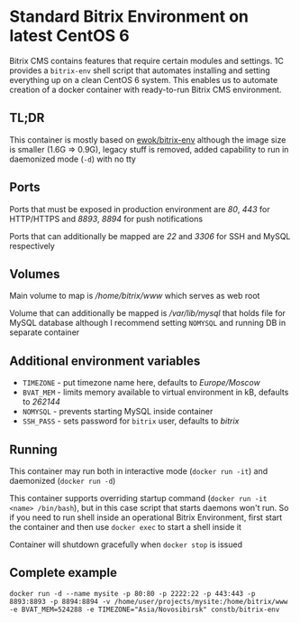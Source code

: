 # Standard Bitrix Environment on latest CentOS 6

Bitrix CMS contains features that require certain modules and settings. 1C provides a `bitrix-env`
shell script that automates installing and setting everything up on a clean CentOS 6 system. This
enables us to automate creation of a docker container with ready-to-run Bitrix CMS environment.

## TL;DR

This container is mostly based on [ewok/bitrix-env](https://github.com/ewok/dockerfiles/tree/master/bitrix-env)
although the image size is smaller (1.6G => 0.9G), legacy stuff is removed, added capability to run
in daemonized mode (`-d`) with no tty

## Ports

Ports that must be exposed in production environment are *80*, *443* for HTTP/HTTPS and *8893*, *8894*
for push notifications

Ports that can additionally be mapped are *22* and *3306* for SSH and MySQL respectively

## Volumes

Main volume to map is */home/bitrix/www* which serves as web root

Volume that can additionally be mapped is */var/lib/mysql* that holds file for MySQL database
although I recommend setting `NOMYSQL` and running DB in separate container

## Additional environment variables

  * `TIMEZONE` - put timezone name here, defaults to *Europe/Moscow*
  * `BVAT_MEM` - limits memory available to virtual environment in kB, defaults to *262144*
  * `NOMYSQL` - prevents starting MySQL inside container
  * `SSH_PASS` - sets password for `bitrix` user, defaults to *bitrix*

## Running

This container may run both in interactive mode (`docker run -it`) and daemonized (`docker run -d`)

This container supports overriding startup command (`docker run -it <name> /bin/bash`), but in this
case script that starts daemons won't run. So if you need to run shell inside an operational
Bitrix Environment, first start the container and then use `docker exec` to start a shell inside it

Container will shutdown gracefully when `docker stop` is issued

## Complete example

`docker run -d --name mysite -p 80:80 -p 2222:22 -p 443:443 -p 8893:8893 -p 8894:8894 -v /home/user/projects/mysite:/home/bitrix/www -e BVAT_MEM=524288 -e TIMEZONE="Asia/Novosibirsk" constb/bitrix-env`